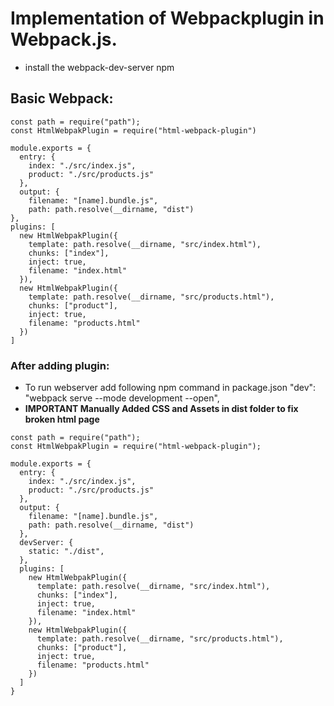 
# Implementation of Webpackplugin in Webpack.js.
- install the webpack-dev-server npm  

## Basic Webpack:
```
const path = require("path");
const HtmlWebpakPlugin = require("html-webpack-plugin")

module.exports = {
  entry: {
    index: "./src/index.js",
    product: "./src/products.js"
  },
  output: {
    filename: "[name].bundle.js",
    path: path.resolve(__dirname, "dist")
},
plugins: [
  new HtmlWebpakPlugin({
    template: path.resolve(__dirname, "src/index.html"),
    chunks: ["index"],
    inject: true,
    filename: "index.html"
  }),
  new HtmlWebpakPlugin({
    template: path.resolve(__dirname, "src/products.html"),
    chunks: ["product"],
    inject: true,
    filename: "products.html"
  })
]

```
### After adding plugin: 
- To run webserver add following npm command in package.json "dev": "webpack serve --mode development --open",
- **IMPORTANT Manually Added CSS and Assets in dist folder to fix broken html page**

```
const path = require("path");
const HtmlWebpakPlugin = require("html-webpack-plugin");

module.exports = {
  entry: {
    index: "./src/index.js",
    product: "./src/products.js"
  },
  output: {
    filename: "[name].bundle.js",
    path: path.resolve(__dirname, "dist")
  },
  devServer: {
    static: "./dist",
  },
  plugins: [
    new HtmlWebpakPlugin({
      template: path.resolve(__dirname, "src/index.html"),
      chunks: ["index"],
      inject: true,
      filename: "index.html"
    }),
    new HtmlWebpakPlugin({
      template: path.resolve(__dirname, "src/products.html"),
      chunks: ["product"],
      inject: true,
      filename: "products.html"
    })
  ]
}
```